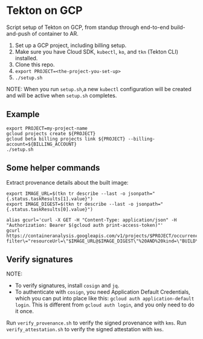# Tekton on GCP
Script setup of Tekton on GCP, from standup through end-to-end build-and-push of container to AR.

1. Set up a GCP project, including billing setup.
2. Make sure you have Cloud SDK, `kubectl`, `ko`, and `tkn` (Tekton CLI) installed.
3. Clone this repo.
4. `export PROJECT=<the-project-you-set-up>`
5. `./setup.sh`

NOTE: When you run `setup.sh`,a new `kubectl` configuration will be created and
will be active when `setup.sh` completes.

## Example

```shell
export PROJECT=my-project-name
gcloud projects create ${PROJECT}
gcloud beta billing projects link ${PROJECT} --billing-account=${BILLING_ACCOUNT}
./setup.sh
```

## Some helper commands

Extract provenance details about the built image:

```shell
export IMAGE_URL=$(tkn tr describe --last -o jsonpath="{.status.taskResults[1].value}")
export IMAGE_DIGEST=$(tkn tr describe --last -o jsonpath="{.status.taskResults[0].value}")

alias gcurl='curl -X GET -H "Content-Type: application/json" -H "Authorization: Bearer $(gcloud auth print-access-token)"'
gcurl https://containeranalysis.googleapis.com/v1/projects/$PROJECT/occurrences\?filter\="resourceUrl=\"$IMAGE_URL@$IMAGE_DIGEST\"%20AND%20kind=\"BUILD\""
```

## Verify signatures

NOTE:
- To verify signatures, install `cosign` and `jq`.
- To authenticate with `cosign`, you need Application Default Credentials, which
  you can put into place like this: `gcloud auth application-default login`.
  This is different from `gcloud auth login`, and you only need to do it once.

Run `verify_provenance.sh` to verify the signed provenance with `kms`.
Run `verify_attestation.sh` to verify the signed attestation with `kms`.
